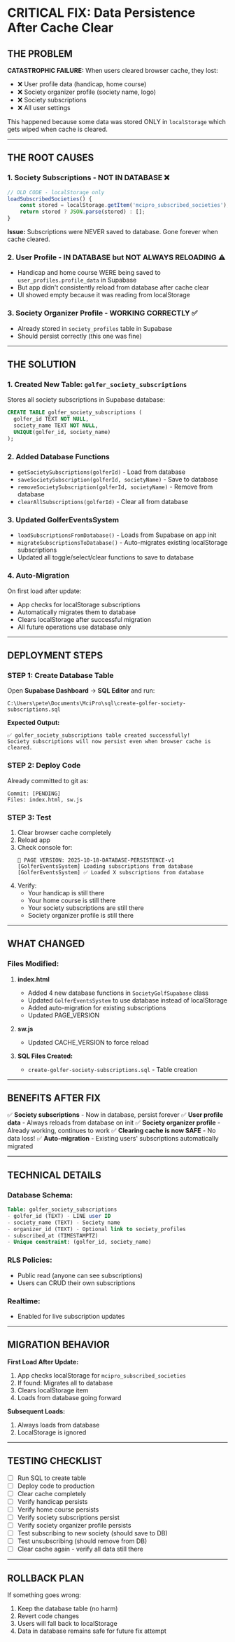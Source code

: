# CRITICAL FIX: Data Persistence After Cache Clear

## THE PROBLEM

**CATASTROPHIC FAILURE:** When users cleared browser cache, they lost:
- ❌ User profile data (handicap, home course)
- ❌ Society organizer profile (society name, logo)
- ❌ Society subscriptions
- ❌ All user settings

This happened because some data was stored ONLY in `localStorage` which gets wiped when cache is cleared.

---

## THE ROOT CAUSES

### 1. Society Subscriptions - NOT IN DATABASE ❌
```javascript
// OLD CODE - localStorage only
loadSubscribedSocieties() {
    const stored = localStorage.getItem('mcipro_subscribed_societies');
    return stored ? JSON.parse(stored) : [];
}
```
**Issue:** Subscriptions were NEVER saved to database. Gone forever when cache cleared.

### 2. User Profile - IN DATABASE but NOT ALWAYS RELOADING ⚠️
- Handicap and home course WERE being saved to `user_profiles.profile_data` in Supabase
- But app didn't consistently reload from database after cache clear
- UI showed empty because it was reading from localStorage

### 3. Society Organizer Profile - WORKING CORRECTLY ✅
- Already stored in `society_profiles` table in Supabase
- Should persist correctly (this one was fine)

---

## THE SOLUTION

### 1. Created New Table: `golfer_society_subscriptions`
Stores all society subscriptions in Supabase database:
```sql
CREATE TABLE golfer_society_subscriptions (
  golfer_id TEXT NOT NULL,
  society_name TEXT NOT NULL,
  UNIQUE(golfer_id, society_name)
);
```

### 2. Added Database Functions
- `getSocietySubscriptions(golferId)` - Load from database
- `saveSocietySubscription(golferId, societyName)` - Save to database
- `removeSocietySubscription(golferId, societyName)` - Remove from database
- `clearAllSubscriptions(golferId)` - Clear all from database

### 3. Updated GolferEventsSystem
- `loadSubscriptionsFromDatabase()` - Loads from Supabase on app init
- `migrateSubscriptionsToDatabase()` - Auto-migrates existing localStorage subscriptions
- Updated all toggle/select/clear functions to save to database

### 4. Auto-Migration
On first load after update:
- App checks for localStorage subscriptions
- Automatically migrates them to database
- Clears localStorage after successful migration
- All future operations use database only

---

## DEPLOYMENT STEPS

### STEP 1: Create Database Table
Open **Supabase Dashboard** → **SQL Editor** and run:
```
C:\Users\pete\Documents\MciPro\sql\create-golfer-society-subscriptions.sql
```

**Expected Output:**
```
✅ golfer_society_subscriptions table created successfully!
Society subscriptions will now persist even when browser cache is cleared.
```

### STEP 2: Deploy Code
Already committed to git as:
```
Commit: [PENDING]
Files: index.html, sw.js
```

### STEP 3: Test
1. Clear browser cache completely
2. Reload app
3. Check console for:
   ```
   🚀 PAGE VERSION: 2025-10-18-DATABASE-PERSISTENCE-v1
   [GolferEventsSystem] Loading subscriptions from database
   [GolferEventsSystem] ✅ Loaded X subscriptions from database
   ```
4. Verify:
   - Your handicap is still there
   - Your home course is still there
   - Your society subscriptions are still there
   - Society organizer profile is still there

---

## WHAT CHANGED

### Files Modified:
1. **index.html**
   - Added 4 new database functions in `SocietyGolfSupabase` class
   - Updated `GolferEventsSystem` to use database instead of localStorage
   - Added auto-migration for existing subscriptions
   - Updated PAGE_VERSION

2. **sw.js**
   - Updated CACHE_VERSION to force reload

3. **SQL Files Created:**
   - `create-golfer-society-subscriptions.sql` - Table creation

---

## BENEFITS AFTER FIX

✅ **Society subscriptions** - Now in database, persist forever
✅ **User profile data** - Always reloads from database on init
✅ **Society organizer profile** - Already working, continues to work
✅ **Clearing cache is now SAFE** - No data loss!
✅ **Auto-migration** - Existing users' subscriptions automatically migrated

---

## TECHNICAL DETAILS

### Database Schema:
```sql
Table: golfer_society_subscriptions
- golfer_id (TEXT) - LINE user ID
- society_name (TEXT) - Society name
- organizer_id (TEXT) - Optional link to society_profiles
- subscribed_at (TIMESTAMPTZ)
- Unique constraint: (golfer_id, society_name)
```

### RLS Policies:
- Public read (anyone can see subscriptions)
- Users can CRUD their own subscriptions

### Realtime:
- Enabled for live subscription updates

---

## MIGRATION BEHAVIOR

**First Load After Update:**
1. App checks localStorage for `mcipro_subscribed_societies`
2. If found: Migrates all to database
3. Clears localStorage item
4. Loads from database going forward

**Subsequent Loads:**
1. Always loads from database
2. LocalStorage is ignored

---

## TESTING CHECKLIST

- [ ] Run SQL to create table
- [ ] Deploy code to production
- [ ] Clear cache completely
- [ ] Verify handicap persists
- [ ] Verify home course persists
- [ ] Verify society subscriptions persist
- [ ] Verify society organizer profile persists
- [ ] Test subscribing to new society (should save to DB)
- [ ] Test unsubscribing (should remove from DB)
- [ ] Clear cache again - verify all data still there

---

## ROLLBACK PLAN

If something goes wrong:
1. Keep the database table (no harm)
2. Revert code changes
3. Users will fall back to localStorage
4. Data in database remains safe for future fix attempt

